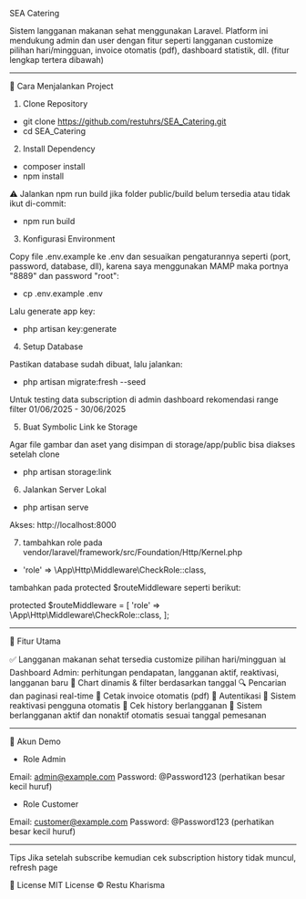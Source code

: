 SEA Catering

Sistem langganan makanan sehat menggunakan Laravel. Platform ini mendukung admin dan user dengan fitur seperti langganan customize pilihan hari/mingguan, invoice otomatis (pdf), dashboard statistik, dll.
(fitur lengkap tertera dibawah)

--------------------------------------------

🚀 Cara Menjalankan Project

1. Clone Repository

- git clone https://github.com/restuhrs/SEA_Catering.git
- cd SEA_Catering

2. Install Dependency

- composer install
- npm install 

⚠️ Jalankan npm run build jika folder public/build belum tersedia atau tidak ikut di-commit:
- npm run build

3. Konfigurasi Environment

Copy file .env.example ke .env dan sesuaikan pengaturannya seperti (port, password, database, dll), 
karena saya menggunakan MAMP maka portnya "8889" dan password "root":

- cp .env.example .env

Lalu generate app key:

- php artisan key:generate

4. Setup Database

Pastikan database sudah dibuat, lalu jalankan:

- php artisan migrate:fresh --seed

Untuk testing data subscription di admin dashboard rekomendasi range filter 01/06/2025 - 30/06/2025

5. Buat Symbolic Link ke Storage

Agar file gambar dan aset yang disimpan di storage/app/public bisa diakses setelah clone

- php artisan storage:link

6. Jalankan Server Lokal

- php artisan serve

Akses: http://localhost:8000

7. tambahkan role pada vendor/laravel/framework/src/Foundation/Http/Kernel.php

- 'role' => \App\Http\Middleware\CheckRole::class,

tambahkan pada protected $routeMiddleware seperti berikut:

protected $routeMiddleware = [
        'role' => \App\Http\Middleware\CheckRole::class,
    ];

--------------------------------------

📁 Fitur Utama

✅ Langganan makanan sehat tersedia customize pilihan hari/mingguan
📊 Dashboard Admin: perhitungan pendapatan, langganan aktif, reaktivasi, langganan baru 
📆 Chart dinamis & filter berdasarkan tanggal
🔍 Pencarian dan paginasi real-time
🧾 Cetak invoice otomatis (pdf)
🔐 Autentikasi
🔄 Sistem reaktivasi pengguna otomatis
📖 Cek history berlangganan
📅 Sistem berlangganan aktif dan nonaktif otomatis sesuai tanggal pemesanan

--------------------------------------

🔐 Akun Demo

- Role Admin 

Email: admin@example.com
Password: @Password123 (perhatikan besar kecil huruf)

- Role Customer 

Email: customer@example.com
Password: @Password123 (perhatikan besar kecil huruf)

--------------------------------------

Tips
Jika setelah subscribe kemudian cek subscription history tidak muncul, refresh page

📄 License
MIT License © Restu Kharisma 
